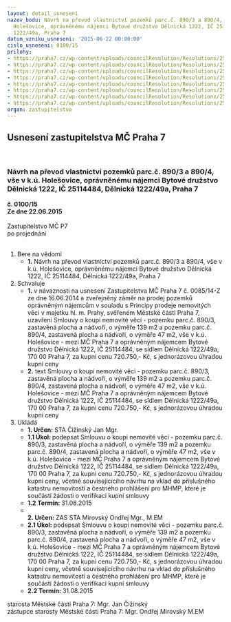 ```yaml
---
layout: detail_usneseni
nazev_bodu: Návrh na převod vlastnictví pozemků parc.č. 890/3 a 890/4, vše v k.ú.
  Holešovice, oprávněnému nájemci Bytové družstvo Dělnická 1222, IČ 25114484, Dělnická
  1222/49a, Praha 7
datum_vzniku_usneseni: '2015-06-22 00:00:00'
cislo_usneseni: 0100/15
prilohy:
- https://praha7.cz/wp-content/uploads/councilResolution/Resolutions/25495/5-15-priloha_01_delnicka1222.doc
- https://praha7.cz/wp-content/uploads/councilResolution/Resolutions/25495/5-15-priloha_02_delnicka1222.doc
- https://praha7.cz/wp-content/uploads/councilResolution/Resolutions/25495/5-15-priloha_03_delnicka1222.pdf
- https://praha7.cz/wp-content/uploads/councilResolution/Resolutions/25495/5-15-priloha_04_delnicka1222.pdf
- https://praha7.cz/wp-content/uploads/councilResolution/Resolutions/25495/5-15-priloha_05_delnicka1222.doc
- https://praha7.cz/wp-content/uploads/councilResolution/Resolutions/25495/5-15-priloha_06_delnicka1222.doc
- https://praha7.cz/wp-content/uploads/councilResolution/Resolutions/25495/5-15-priloha_07_delnicka1222.pdf
- https://praha7.cz/wp-content/uploads/councilResolution/Resolutions/25495/5-15-priloha_08_Delnicka1222.pdf
organ: zastupitelstvo
---
```

<div id="ucUsn_pList" class="usn">
	<span><h2>Usnesení zastupitelstva MČ Praha 7 </h2>
<br></span><div class="standBody">
<span><h3>Návrh na převod vlastnictví pozemků parc.č. 890/3 a 890/4, vše v k.ú. Holešovice, oprávněnému nájemci Bytové družstvo Dělnická 1222, IČ 25114484, Dělnická 1222/49a, Praha 7</h3></span><div class="center">
		<strong>č. 0100/15</strong><br>
	</div>
<div class="center">
		<strong>Ze dne 22.06.2015</strong><br><br>
	</div>Zastupitelstvo MČ P7<br> po projednání<br><br><ol>
<li>Bere na vědomí<ul><li>
<strong>1.</strong> Návrh na převod vlastnictví pozemků parc.č. 890/3 a 890/4, vše v k.ú. Holešovice, oprávněnému nájemci Bytové družstvo Dělnická 1222, IČ 25114484, Dělnická 1222/49a, Praha 7</li></ul>
</li>
<li>Schvaluje<ul>
<li>
<strong>1.</strong> v návaznosti na usnesení Zastupitelstva MČ Praha 7 č. 0085/14-Z ze dne 16.06.2014 a zveřejněný záměr na prodej pozemků oprávněným nájemcům v souladu s Principy prodeje nemovitých věcí v majetku hl. m. Prahy, svěřeném Městské části Praha 7, uzavření Smlouvy o koupi nemovité věci - pozemku parc.č. 890/3, zastavěná plocha a nádvoří, o výměře 139 m2 a pozemku parc.č. 890/4, zastavená plocha a nádvoří, o výměře 47 m2, vše v k.ú. Holešovice - mezi MČ Praha 7 a oprávněným nájemcem Bytové družstvo Dělnická 1222, IČ 25114484, se sídlem Dělnická 1222/49a, 170 00 Praha 7, za kupní cenu 720.750,- Kč, s jednorázovou úhradou kupní ceny</li>
<li>
<strong>2.</strong> text Smlouvy o koupi nemovité věci - pozemku parc.č. 890/3, zastavěná plocha a nádvoří, o výměře 139 m2 a pozemku parc.č. 890/4, zastavená plocha a nádvoří, o výměře 47 m2, vše v k.ú. Holešovice - mezi MČ Praha 7 a oprávněným nájemcem Bytové družstvo Dělnická 1222, IČ 25114484, se sídlem Dělnická 1222/49a, 170 00 Praha 7, za kupní cenu 720.750,- Kč, s jednorázovou úhradou kupní ceny     </li>
</ul>
</li>
<li>Ukládá<ul>
<li>
<strong>1. Určen: </strong>STA Čižinský Jan Mgr.</li>
<li>
<strong>1.1 Úkol: </strong>podepsat Smlouvu o koupi nemovité věci - pozemku parc.č. 890/3, zastavěná plocha a nádvoří, o výměře 139 m2 a pozemku parc.č. 890/4, zastavená plocha a nádvoří, o výměře 47 m2, vše v k.ú. Holešovice - mezi MČ Praha 7 a oprávněným nájemcem Bytové družstvo Dělnická 1222, IČ 25114484, se sídlem Dělnická 1222/49a, 170 00 Praha 7, za kupní cenu 720.750,- Kč, s jednorázovou úhradou kupní ceny, včetně souvisejícícího návrhu na vklad do příslušného katastru nemovitostí a čestného prohlášení pro MHMP, které je součástí žádosti o verifikaci kupní smlouvy</li>
<li>
<strong>1.2 Termín: </strong>31.08.2015</li>
<li>
<strong><br>2. Určen: </strong>ZAS STA Mirovský Ondřej Mgr., M.EM</li>
<li>
<strong>2.1 Úkol: </strong>podepsat Smlouvu o koupi nemovité věci - pozemku parc.č. 890/3, zastavěná plocha a nádvoří, o výměře 139 m2 a pozemku parc.č. 890/4, zastavená plocha a nádvoří, o výměře 47 m2, vše v k.ú. Holešovice - mezi MČ Praha 7 a oprávněným nájemcem Bytové družstvo Dělnická 1222, IČ 25114484, se sídlem Dělnická 1222/49a, 170 00 Praha 7, za kupní cenu 720.750,- Kč, s jednorázovou úhradou kupní ceny, včetně souvisejícícího návrhu na vklad do příslušného katastru nemovitostí  a čestného prohlášení pro MHMP, které je součástí žádosti o verifikaci kupní smlouvy</li>
<li>
<strong>2.2 Termín: </strong>31.08.2015</li>
</ul>
</li>
</ol>starosta Městské části Praha 7: Mgr. Jan Čižinský<br>zástupce starosty Městské části Praha 7: Mgr. Ondřej Mirovský M.EM
</div>
</div>